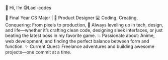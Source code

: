 👋 Hi, I’m @Lael-codes

🚀 Final Year CS Major | 🎨 Product Designer
💻 Coding, Creating, Conquering: From pixels to production,
🌟 Always leveling up in tech, design, and life—whether it’s crafting clean code, designing sleek interfaces, or just beating the latest boss in my favorite game.
💥 Passionate about: Anime, web development, and finding the perfect balance between form and function.
✨ Current Quest: Freelance adventures and building awesome projects—one commit at a time.
